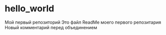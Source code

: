 # hello_world
Мой первый репозиторий
Это файл ReadMe моего первого репозитария
Новый комментарий перед объединением
